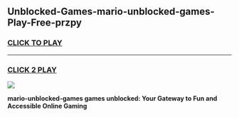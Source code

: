 
## Unblocked-Games-mario-unblocked-games-Play-Free-przpy
<h3>
<a href="https://premium76.site?title=mario-unblocked-games&ref=23A">CLICK TO PLAY</a></h3>
<hr>

<h3>
<a href="https://premium76.site?title=mario-unblocked-games&ref=23A">CLICK 2 PLAY</a>
  
</h3>

<a href="https://premium76.site?title=mario-unblocked-games&ref=23A"><img src="https://clearcache.store/games.png"></a>


**mario-unblocked-games games unblocked: Your Gateway to Fun and Accessible Online Gaming**
